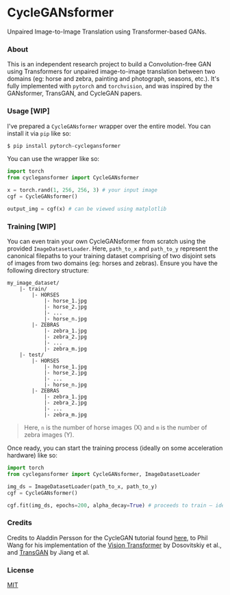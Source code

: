 # CycleGANsformer
Unpaired Image-to-Image Translation using Transformer-based GANs.

### About
This is an independent research project to build a Convolution-free GAN using Transformers for unpaired image-to-image translation between two domains (eg: horse and zebra, painting and photograph, seasons, etc.). It's fully implemented with `pytorch` and `torchvision`, and was inspired by the GANsformer, TransGAN, and CycleGAN papers.

### Usage [WIP]
I've prepared a `CycleGANsformer` wrapper over the entire model. You can install it via `pip` like so:

```bash
$ pip install pytorch-cyclegansformer
```

You can use the wrapper like so:

```python
import torch
from cyclegansformer import CycleGANsformer

x = torch.rand(1, 256, 256, 3) # your input image
cgf = CycleGANsformer()

output_img = cgf(x) # can be viewed using matplotlib
```

### Training [WIP]
You can even train your own CycleGANsformer from scratch using the provided `ImageDatasetLoader`. Here, `path_to_x` and `path_to_y` represent the canonical filepaths to your training dataset comprising of two disjoint sets of images from two domains (eg: horses and zebras). Ensure you have the following directory structure:

```
my_image_dataset/
    |- train/
        |- HORSES
            |- horse_1.jpg
            |- horse_2.jpg
            |- ...
            |- horse_n.jpg
        |- ZEBRAS
            |- zebra_1.jpg
            |- zebra_2.jpg
            |- ...
            |- zebra_m.jpg
    |- test/
        |- HORSES
            |- horse_1.jpg
            |- horse_2.jpg
            |- ...
            |- horse_n.jpg
        |- ZEBRAS
            |- zebra_1.jpg
            |- zebra_2.jpg
            |- ...
            |- zebra_m.jpg
```

> Here, `n` is the number of horse images (X) and `m` is the number of zebra images (Y). 

Once ready, you can start the training process (ideally on some acceleration hardware) like so:

```python
import torch
from cyclegansformer import CycleGANsformer, ImageDatasetLoader

img_ds = ImageDatasetLoader(path_to_x, path_to_y)
cgf = CycleGANsformer()

cgf.fit(img_ds, epochs=200, alpha_decay=True) # proceeds to train – ideally use GPU, not CPU
```

### Credits
Credits to Aladdin Persson for the CycleGAN tutorial found [here](https://www.youtube.com/watch?v=4LktBHGCNfw), to Phil Wang for his implementation of the [Vision Transformer](https://github.com/lucidrains/vit-pytorch/blob/main/vit_pytorch/vit.py) by Dosovitskiy et al., and [TransGAN](https://arxiv.org/abs/2102.07074) by Jiang et al.

### License
[MIT](https://github.com/rish-16/CycleGANsformer/blob/rish-dev/LICENSE)
